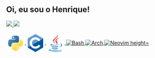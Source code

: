 ## Oi, eu sou o Henrique!
<div>
  <a href="https://github.com/jhenriquecavalcante">
  <img height="180em" src="https://github-readme-stats.vercel.app/api?username=jhenriquecavalcante&show_icons=true&theme=gruvbox&include_all_commits=true&count_private=true"/>
  <img height="180em" src="https://github-readme-stats.vercel.app/api/top-langs/?username=jhenriquecavalcante&layout=compact&langs_count=7&theme=gruvbox"/>
</div>

<div style="display: inline_block"><br>
  <img align="center" alt="Python" height="50" width="50" src="https://raw.githubusercontent.com/devicons/devicon/master/icons/python/python-original.svg">
  <img align="center" alt="C" height="50" width="50" src="https://raw.githubusercontent.com/devicons/devicon/master/icons/c/c-original.svg">
  <img align="center" alt="Java" height="50" width="50" src="https://raw.githubusercontent.com/devicons/devicon/master/icons/java/java-original.svg">
  <img align="center" alt="Bash" height="50" width="50" src="https://3.bp.blogspot.com/-_PgzXPX74H4/V9lTWdq39QI/AAAAAAAAAkg/dskwJDO-ByEoYPGgoftRqp3gD956_Jm-ACLcB/s1600/Bash-new.sh.png">
  <img align="center" alt="Arch" height="50" width="50" src="https://ucarecdn.com/710e7acb-230e-4342-a402-06b4296e886e/">
  <img align="center" alt="Neovim height="50" width="50" src="https://avatars.githubusercontent.com/u/6471485?s=200&v=4">
</div>
